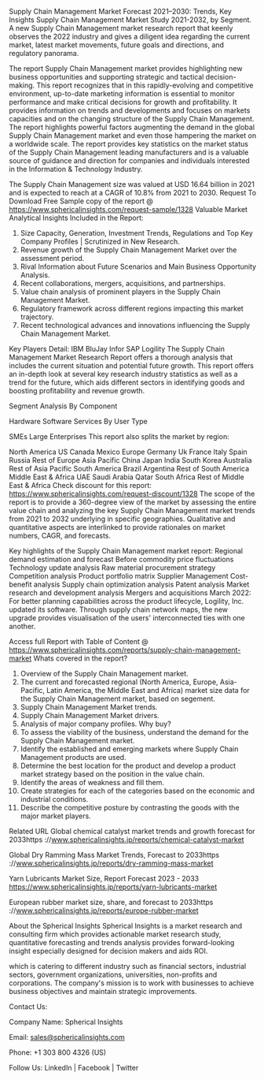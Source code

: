 Supply Chain Management Market Forecast 2021–2030: Trends, Key Insights
Supply Chain Management Market Study 2021-2032, by Segment. A new Supply Chain Management market research report that keenly observes the 2022 industry and gives a diligent idea regarding the current market, latest market movements, future goals and directions, and regulatory panorama.

The report Supply Chain Management market provides highlighting new business opportunities and supporting strategic and tactical decision-making. This report recognizes that in this rapidly-evolving and competitive environment, up-to-date marketing information is essential to monitor performance and make critical decisions for growth and profitability. It provides information on trends and developments and focuses on markets capacities and on the changing structure of the Supply Chain Management. The report highlights powerful factors augmenting the demand in the global Supply Chain Management market and even those hampering the market on a worldwide scale. The report provides key statistics on the market status of the Supply Chain Management leading manufacturers and is a valuable source of guidance and direction for companies and individuals interested in the Information & Technology Industry.

The Supply Chain Management size was valued at USD 16.64 billion in 2021 and is expected to reach at a CAGR of 10.8% from 2021 to 2030.
Request To Download Free Sample copy of the report @ https://www.sphericalinsights.com/request-sample/1328
Valuable Market Analytical Insights Included in the Report:

1. Size Capacity, Generation, Investment Trends, Regulations and Top Key Company Profiles | Scrutinized in New Research.
2. Revenue growth of the Supply Chain Management Market over the assessment period.
3. Rival Information about Future Scenarios and Main Business Opportunity Analysis.
4. Recent collaborations, mergers, acquisitions, and partnerships.
5. Value chain analysis of prominent players in the Supply Chain Management Market.
6. Regulatory framework across different regions impacting this market trajectory.
7. Recent technological advances and innovations influencing the Supply Chain Management Market.

Key Players Detail:
IBM
BluJay
Infor
SAP
Logility
The Supply Chain Management Market Research Report offers a thorough analysis that includes the current situation and potential future growth. This report offers an in-depth look at several key research industry statistics as well as a trend for the future, which aids different sectors in identifying goods and boosting profitability and revenue growth.

Segment Analysis
By Component

Hardware
Software
Services
By User Type

SMEs
Large Enterprises
This report also splits the market by region:

North America
US
Canada
Mexico
Europe
Germany
Uk
France
Italy
Spain
Russia
Rest of Europe
Asia Pacific
China
Japan
India
South Korea
Australia
Rest of Asia Pacific
South America
Brazil
Argentina
Rest of South America
Middle East & Africa
UAE
Saudi Arabia
Qatar
South Africa
Rest of Middle East & Africa
Check discount for this report: https://www.sphericalinsights.com/request-discount/1328
The scope of the report is to provide a 360-degree view of the market by assessing the entire value chain and analyzing the key Supply Chain Management market trends from 2021 to 2032 underlying in specific geographies. Qualitative and quantitative aspects are interlinked to provide rationales on market numbers, CAGR, and forecasts.

Key highlights of the Supply Chain Management market report:
Regional demand estimation and forecast
Before commodity price fluctuations
Technology update analysis
Raw material procurement strategy
Competition analysis
Product portfolio matrix
Supplier Management
Cost-benefit analysis
Supply chain optimization analysis
Patent analysis
Market research and development analysis
Mergers and acquisitions
March 2022: For better planning capabilities across the product lifecycle, Logility, Inc. updated its software. Through supply chain network maps, the new upgrade provides visualisation of the users' interconnected ties with one another.

Access full Report with Table of Content @ https://www.sphericalinsights.com/reports/supply-chain-management-market
Whats covered in the report?
1. Overview of the Supply Chain Management market.
2. The current and forecasted regional (North America, Europe, Asia-Pacific, Latin America, the Middle East and Africa) market size data for the Supply Chain Management market, based on segement.
3. Supply Chain Management Market trends.
4. Supply Chain Management Market drivers.
5. Analysis of major company profiles.
Why buy?
1. To assess the viability of the business, understand the demand for the Supply Chain Management market.
2. Identify the established and emerging markets where Supply Chain Management products are used.
3. Determine the best location for the product and develop a product market strategy based on the position in the value chain.
4. Identify the areas of weakness and fill them.
5. Create strategies for each of the categories based on the economic and industrial conditions.
6. Describe the competitive posture by contrasting the goods with the major market players.
 

Related URL
Global chemical catalyst market trends and growth forecast for 2033https
://www.sphericalinsights.jp/reports/chemical-catalyst-market

Global Dry Ramming Mass Market Trends, Forecast to 2033https
://www.sphericalinsights.jp/reports/dry-ramming-mass-market

Yarn Lubricants Market Size, Report Forecast 2023 - 2033
https://www.sphericalinsights.jp/reports/yarn-lubricants-market

European rubber market size, share, and forecast to 2033https
://www.sphericalinsights.jp/reports/europe-rubber-market

 

About the Spherical Insights
Spherical Insights is a market research and consulting firm which provides actionable market research study, quantitative forecasting and trends analysis provides forward-looking insight especially designed for decision makers and aids ROI.

which is catering to different industry such as financial sectors, industrial sectors, government organizations, universities, non-profits and corporations. The company's mission is to work with businesses to achieve business objectives and maintain strategic improvements.

Contact Us:

Company Name: Spherical Insights

Email: sales@sphericalinsights.com

Phone: +1 303 800 4326 (US)

Follow Us: LinkedIn | Facebook | Twitter
